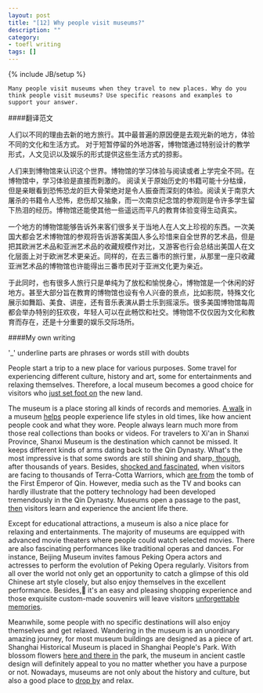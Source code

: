 ```yaml
---
layout: post
title: "[12] Why people visit museums?"
description: ""
category:
- toefl writing
tags: []
---
```

{% include JB/setup %}

	Many people visit museums when they travel to new places. Why do you think people visit museums? Use specific reasons and examples to support your answer.
	
####翻译范文

人们以不同的理由去新的地方旅行。其中最普遍的原因便是去观光新的地方，体验不同的文化和生活方式。 对于短暂停留的外地游客，博物馆通过特别设计的教学形式，人文见识以及娱乐的形式提供这些生活方式的掠影。

人们来到博物馆来认识这个世界。博物馆的学习体验与阅读或者上学完全不同。在博物馆中，学习体验是直接而刺激的。 阅读关于原始历史的书籍可能十分枯燥，但是亲眼看到恐怖恐龙的巨大骨架绝对是令人振奋而深刻的体验。阅读关于南京大屠杀的书籍令人恐怖，悲伤却又抽象，而一次南京纪念馆的参观则是令许多学生留下热泪的经历。博物馆还能使其他一些遥远而平凡的教育体验变得生动真实。

一个地方的博物馆能够告诉外来客们很多关于当地人在人文上珍视的东西。一次美国大都会艺术博物馆的参观将告诉游客美国人多么珍惜来自全世界的艺术品，但是把其欧洲艺术品和亚洲艺术品的收藏规模作对比，又游客也行会总结出美国人在文化层面上对于欧洲艺术更亲近。同样的，在去三番市的旅行里，从那里一座只收藏亚洲艺术品的博物馆也许能得出三番市民对于亚洲文化更为亲近。

于此同时，也有很多人旅行只是单纯为了放松和愉悦身心，博物馆是一个休闲的好地方。甚至大部分旨在教育的博物馆也设有令人兴奋的景点，比如影院，特殊文化展示如舞蹈、美食、讲座，还有音乐表演从爵士乐到摇滚乐。很多美国博物馆每周都会举办特别的狂欢夜，年轻人可以在此畅饮和社交。博物馆不仅仅因为文化和教育而存在，还是十分重要的娱乐交际场所。


####My own writing

'_' underline parts are phrases or words still with doubts 

People start a trip to a new place for various purposes. Some travel for experiencing different culture, history and art, some for entertainments and relaxing themselves. Therefore, a local museum becomes a good choice for visitors who <u>just set foot on</u> the new land.

The museum is a place storing all kinds of records and memories. <u>A walk</u> in a museum <u>helps</u> people experience life styles in old times, like how ancient people cook and what they wore. People always learn much more from those real collections than books or videos. For travelers to Xi'an in Shanxi Province, Shanxi Museum is the destination which cannot be missed. It keeps different kinds of arms dating back to the Qin Dynasty. What's the most impressive is that some swords are still shining and sharp,<u> though,</u> after thousands of years. Besides, <u>shocked and fascinated,</u> when visitors are facing to thousands of Terra-Cotta Warriors, which <u>are from</u> the tomb of the First Emperor of Qin. However, media such as the TV and books can hardly illustrate that the pottery technology had been developed tremendously in the Qin Dynasty. Museums open a passage to the past<u>, then</u> visitors learn and experience the ancient life there. 

Except for educational attractions, a museum is also a nice place for relaxing and entertainments. The majority of museums are equipped with advanced movie theaters where people could watch selected movies. There are also fascinating performances like traditional operas and dances. For instance, Beijing Museum invites famous Peking Opera actors and actresses to perform the evolution of Peking Opera regularly. Visitors from all over the world not only get an opportunity to catch a glimpse of this old Chinese art style closely, but also enjoy themselves in the excellent performance. Besides, it's an easy and pleasing shopping experience and those exquisite custom-made souvenirs will leave visitors <u>unforgettable memories</u>.

Meanwhile, some people with no specific destinations will also enjoy themselves and get relaxed. Wandering in the museum is an unordinary amazing journey, for most museum buildings are designed as a piece of art. Shanghai Historical Museum is placed in Shanghai People's Park. With blossom flowers <u>here and there in</u> the park, the museum in ancient castle design will definitely appeal to you no matter whether you have a purpose or not. Nowadays, museums are not only about the history and culture, but also a good place to <u>drop by</u> and relax. 